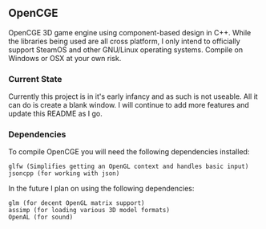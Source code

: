 ## OpenCGE

OpenCGE 3D game engine using component-based design in C++. While the libraries being used are all cross platform, I only intend to officially support SteamOS and other GNU/Linux operating systems. Compile on Windows or OSX at your own risk.

### Current State

Currently this project is in it's early infancy and as such is not useable. All it can do is create a blank window. I will continue to add more features and update this README as I go.

### Dependencies

To compile OpenCGE you will need the following dependencies installed:
```
glfw (Simplifies getting an OpenGL context and handles basic input)
jsoncpp (for working with json)
```

In the future I plan on using the following dependencies:
```
glm (for decent OpenGL matrix support)
assimp (for loading various 3D model formats)
OpenAL (for sound)
```
